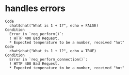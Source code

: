 # handles errors

    Code
      chat$chat("What is 1 + 1?", echo = FALSE)
    Condition
      Error in `req_perform()`:
      ! HTTP 400 Bad Request.
      * Expected temperature to be a number, received "hot"
    Code
      chat$chat("What is 1 + 1?", echo = TRUE)
    Condition
      Error in `req_perform_connection()`:
      ! HTTP 400 Bad Request.
      * Expected temperature to be a number, received "hot"

